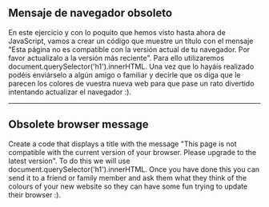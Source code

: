 ## Mensaje de navegador obsoleto

En este ejercicio y con lo poquito que hemos visto hasta ahora de JavaScript, vamos a crear un código que muestre un título con el mensaje "Esta página no es compatible con la versión actual de tu navegador. Por favor actualízalo a la versión más reciente". Para ello utilizaremos document.querySelector('h1').innerHTML.
Una vez que lo hayáis realizado podéis enviárselo a algún amigo o familiar y decirle que os diga que le parecen los colores de vuestra nueva web para que pase un rato divertido intentando actualizar el navegador :).

---

## Obsolete browser message

Create a code that displays a title with the message "This page is not compatible with the current version of your browser. Please upgrade to the latest version". To do this we will use document.querySelector('h1').innerHTML.
Once you have done this you can send it to a friend or family member and ask them what they think of the colours of your new website so they can have some fun trying to update their browser :).

